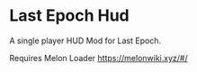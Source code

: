 # Last Epoch Hud
 A single player HUD Mod for Last Epoch.

Requires Melon Loader https://melonwiki.xyz/#/
